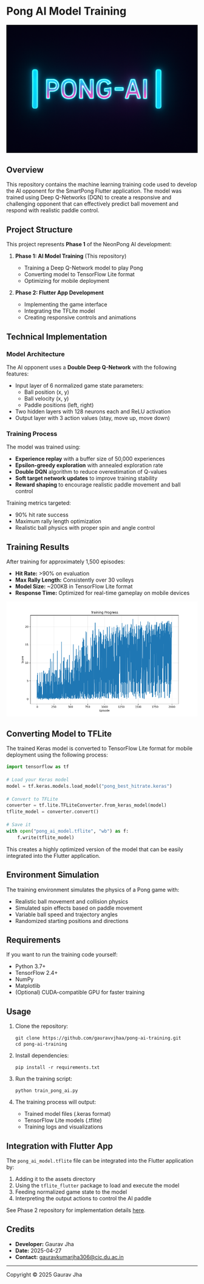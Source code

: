 # Pong AI Model Training

![Pong AI](assets/pong_ai_banner.png)

## Overview

This repository contains the machine learning training code used to develop the AI opponent for the SmartPong Flutter application. The model was trained using Deep Q-Networks (DQN) to create a responsive and challenging opponent that can effectively predict ball movement and respond with realistic paddle control.

## Project Structure

This project represents **Phase 1** of the NeonPong AI development:

1. **Phase 1: AI Model Training** (This repository)
   - Training a Deep Q-Network model to play Pong
   - Converting model to TensorFlow Lite format
   - Optimizing for mobile deployment

2. **Phase 2: Flutter App Development**
   - Implementing the game interface
   - Integrating the TFLite model
   - Creating responsive controls and animations

## Technical Implementation

### Model Architecture

The AI opponent uses a **Double Deep Q-Network** with the following features:

- Input layer of 6 normalized game state parameters:
  - Ball position (x, y)
  - Ball velocity (x, y)
  - Paddle positions (left, right)
- Two hidden layers with 128 neurons each and ReLU activation
- Output layer with 3 action values (stay, move up, move down)

### Training Process

The model was trained using:

- **Experience replay** with a buffer size of 50,000 experiences
- **Epsilon-greedy exploration** with annealed exploration rate
- **Double DQN** algorithm to reduce overestimation of Q-values
- **Soft target network updates** to improve training stability
- **Reward shaping** to encourage realistic paddle movement and ball control

Training metrics targeted:
- 90% hit rate success
- Maximum rally length optimization
- Realistic ball physics with proper spin and angle control

## Training Results

After training for approximately 1,500 episodes:

- **Hit Rate:** >90% on evaluation
- **Max Rally Length:** Consistently over 30 volleys
- **Model Size:** ~200KB in TensorFlow Lite format
- **Response Time:** Optimized for real-time gameplay on mobile devices

![Training Progress](assets/training_results.png)

## Converting Model to TFLite

The trained Keras model is converted to TensorFlow Lite format for mobile deployment using the following process:

```python
import tensorflow as tf

# Load your Keras model
model = tf.keras.models.load_model("pong_best_hitrate.keras")

# Convert to TFLite
converter = tf.lite.TFLiteConverter.from_keras_model(model)
tflite_model = converter.convert()

# Save it
with open("pong_ai_model.tflite", "wb") as f:
    f.write(tflite_model)
```

This creates a highly optimized version of the model that can be easily integrated into the Flutter application.

## Environment Simulation

The training environment simulates the physics of a Pong game with:

- Realistic ball movement and collision physics
- Simulated spin effects based on paddle movement
- Variable ball speed and trajectory angles
- Randomized starting positions and directions

## Requirements

If you want to run the training code yourself:

- Python 3.7+
- TensorFlow 2.4+
- NumPy
- Matplotlib
- (Optional) CUDA-compatible GPU for faster training

## Usage

1. Clone the repository:
   ```
   git clone https://github.com/gauravvjhaa/pong-ai-training.git
   cd pong-ai-training
   ```

2. Install dependencies:
   ```
   pip install -r requirements.txt
   ```

3. Run the training script:
   ```
   python train_pong_ai.py
   ```

4. The training process will output:
   - Trained model files (.keras format)
   - TensorFlow Lite models (.tflite)
   - Training logs and visualizations

## Integration with Flutter App

The `pong_ai_model.tflite` file can be integrated into the Flutter application by:

1. Adding it to the assets directory
2. Using the `tflite_flutter` package to load and execute the model
3. Feeding normalized game state to the model
4. Interpreting the output actions to control the AI paddle

See Phase 2 repository for implementation details [here](https://github.com/gauravvjhaa/SmartPong.git).

## Credits

- **Developer:** Gaurav Jha
- **Date:** 2025-04-27
- **Contact:** gauravkumarjha306@cic.du.ac.in

---

Copyright © 2025 Gaurav Jha
